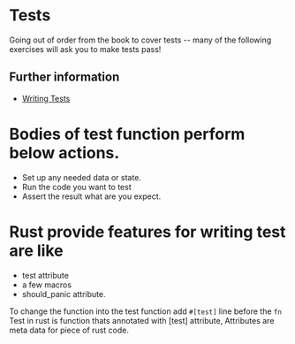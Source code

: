 # Tests

Going out of order from the book to cover tests -- many of the following exercises will ask you to make tests pass!

## Further information

- [Writing Tests](https://doc.rust-lang.org/book/ch11-01-writing-tests.html)


# Bodies of test function perform below actions.
- Set up any needed data or state. 
- Run the code you want to test
- Assert the result what are you expect.
  
  
# Rust provide features for writing test are like 
 -  test attribute 
 -  a few macros
 -  should_panic attribute.
 
To change the function into the test function add `#[test]` line before the `fn` 
Test in rust is function thats annotated with [test] attribute, Attributes are meta data for piece of rust code.
